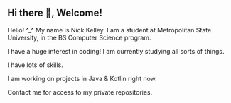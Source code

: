## Hi there 👋, Welcome!

Hello! ^_^ My name is Nick Kelley. I am a student at Metropolitan State University, in the BS Computer Science program. 

I have a huge interest in coding! I am currently studying all sorts of things.

I have lots of skills. 

I am working on projects in Java & Kotlin right now.

Contact me for access to my private repositories.
<!--
**nksz6/nksz6* is a ✨ _special_ ✨ repository because its `README.md` (this file) appears on your GitHub profile.

Here are some ideas to get you started:

- 🔭 I’m currently working on ...
- 🌱 I’m currently learning ...
- 👯 I’m looking to collaborate on ...
- 🤔 I’m looking for help with ...
- 💬 Ask me about ...
- 📫 How to reach me: ...
- 😄 Pronouns: ...
- ⚡ Fun fact: ...
-->
